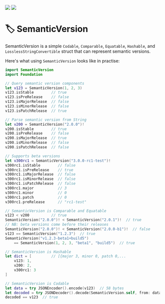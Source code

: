 [![](https://img.shields.io/endpoint?url=https%3A%2F%2Fswiftpackageindex.com%2Fapi%2Fpackages%2FSwiftPackageIndex%2FSemanticVersion%2Fbadge%3Ftype%3Dswift-versions)](https://swiftpackageindex.com/SwiftPackageIndex/SemanticVersion)
[![](https://img.shields.io/endpoint?url=https%3A%2F%2Fswiftpackageindex.com%2Fapi%2Fpackages%2FSwiftPackageIndex%2FSemanticVersion%2Fbadge%3Ftype%3Dplatforms)](https://swiftpackageindex.com/SwiftPackageIndex/SemanticVersion)

# 🏷 SemanticVersion

SemanticVersion is a simple `Codable`, `Comparable`, `Equatable`, `Hashable`, and `LosslessStringConvertible` struct that can represent semantic versions.

Here's what using `SemanticVersion` looks like in practise:

```swift
import SemanticVersion
import Foundation

// Query semantic version components
let v123 = SemanticVersion(1, 2, 3)
v123.isStable        // true
v123.isPreRelease    // false
v123.isMajorRelease  // false
v123.isMinorRelease  // false
v123.isPatchRelease  // true

// Parse semantic version from String
let v200 = SemanticVersion("2.0.0")!
v200.isStable        // true
v200.isPreRelease    // false
v200.isMajorRelease  // true
v200.isMinorRelease  // false
v200.isPatchRelease  // false

// Supports beta versions
let v300rc1 = SemanticVersion("3.0.0-rc1-test")!
v300rc1.isStable        // false
v300rc1.isPreRelease    // true
v300rc1.isMajorRelease  // false
v300rc1.isMinorRelease  // false
v300rc1.isPatchRelease  // false
v300rc1.major           // 3
v300rc1.minor           // 0
v300rc1.patch           // 0
v300rc1.preRelease      // "rc1-test"

// SemanticVersion is Comparable and Equatable
v123 < v200          // true
SemanticVersion("2.0.0")! < SemanticVersion("2.0.1")!  // true
// NB: beta versions come before their releases
SemanticVersion("2.0.0")! < SemanticVersion("2.0.0-b1")!  // false
v123 == SemanticVersion("1.2.3")  // true
SemanticVersion("v1.2.3-beta1+build5")
    == SemanticVersion(1, 2, 3, "beta1", "build5")  // true

// SemanticVersion is Hashable
let dict = [         // [{major 3, minor 0, patch 0,...
    v123: 1,
    v200: 2,
    v300rc1: 3
]

// SemanticVersion is Codable
let data = try JSONEncoder().encode(v123)  // 58 bytes
let decoded = try JSONDecoder().decode(SemanticVersion.self, from: data)  // 1.2.3
decoded == v123  // true
```
